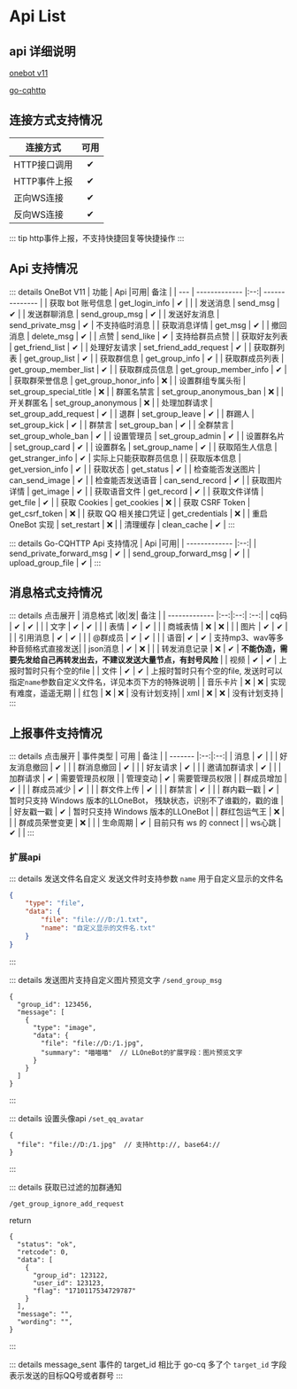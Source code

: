 # Api List

## api 详细说明

[onebot v11](https://11.onebot.dev/)

[go-cqhttp](https://docs.go-cqhttp.org/api)

## 连接方式支持情况
| 连接方式   |可用|
|----------|:-:| 
| HTTP接口调用 | ✔ |
| HTTP事件上报 | ✔ |
| 正向WS连接   | ✔ |
| 反向WS连接   | ✔ |
::: tip
http事件上报，不支持快捷回复等快捷操作
:::


## Api 支持情况
::: details OneBot V11
| 功能 |     Api    |可用| 备注 |
| --- | -------------  |:--:| -------------- | 
| 获取 bot 账号信息 |   get_login_info | ✔ | |
| 发送消息 |   send_msg | ✔ |
| 发送群聊消息 |   send_group_msg | ✔ |
| 发送好友消息 |   send_private_msg | ✔ | 不支持临时消息 |
| 获取消息详情 |   get_msg | ✔ |
| 撤回消息 |   delete_msg | ✔ |
| 点赞 |   send_like | ✔ | 支持给群员点赞 |
| 获取好友列表 |   get_friend_list | ✔ |
| 处理好友请求 |   set_friend_add_request | ✔ |
| 获取群列表 |   get_group_list | ✔ |
| 获取群信息 |   get_group_info | ✔ |
| 获取群成员列表 |   get_group_member_list | ✔ |
| 获取群成员信息 |   get_group_member_info | ✔ |
| 获取群荣誉信息 | get_group_honor_info | ❌ |
| 设置群组专属头衔 |   set_group_special_title | ❌ |
| 群匿名禁言 |   set_group_anonymous_ban | ❌ |
| 开关群匿名 |   set_group_anonymous | ❌ |
| 处理加群请求 |   set_group_add_request | ✔ |
| 退群 |   set_group_leave | ✔ |
| 群踢人 |   set_group_kick | ✔ |
| 群禁言 |   set_group_ban | ✔ |
| 全群禁言 |   set_group_whole_ban | ✔ |
| 设置管理员 |   set_group_admin | ✔ |
| 设置群名片 |   set_group_card | ✔ |
| 设置群名 |   set_group_name | ✔ |
| 获取陌生人信息 |   get_stranger_info | ✔ | 实际上只能获取群员信息 |
| 获取版本信息 |   get_version_info | ✔ |
| 获取状态 |   get_status | ✔ |
| 检查能否发送图片 |   can_send_image | ✔ |
| 检查能否发送语音 |   can_send_record | ✔ |
| 获取图片详情 |   get_image | ✔ |
| 获取语音文件 |   get_record | ✔ |
| 获取文件详情 |   get_file | ✔ |
| 获取 Cookies |  get_cookies | ❌ |
| 获取 CSRF Token |  get_csrf_token | ❌ |
| 获取 QQ 相关接口凭证 |  get_credentials | ❌ |
| 重启 OneBot 实现 | set_restart | ❌ |
| 清理缓存 | clean_cache | ✔ |
::: 

::: details Go-CQHTTP Api 支持情况
|     Api    |可用|
| -------------  |:--:| 
|   send_private_forward_msg | ✔ |
|   send_group_forward_msg | ✔ |
|   upload_group_file | ✔ |
:::

## 消息格式支持情况
::: details 点击展开
|     消息格式    |收|发| 备注 |
| -------------  |:--:|:--:| :--:|
|   cq码 | ✔ | ✔ | |
|   文字 | ✔ | ✔ | |
|   表情 | ✔ | ✔ |  |
|   商城表情 | ❌ | ❌ |  |
|   图片 | ✔ | ✔ |  |
|   引用消息 | ✔ | ✔ |  |
|   @群成员 | ✔ | ✔ |  |
|   语音| ✔ | ✔ |  支持mp3、wav等多种音频格式直接发送|
|   json消息 | ✔ | ❌ |   |
|   转发消息记录 | ❌ | ✔ | **不能伪造，需要先发给自己再转发出去，不建议发送大量节点，有封号风险** |
|   视频 | ✔ | ✔ | 上报时暂时只有个空的file |
|   文件 | ✔ | ✔ | 上报时暂时只有个空的file, 发送时可以指定`name`参数自定义文件名，详见本页下方的特殊说明 |
|  音乐卡片 | ❌ | ❌ | 实现有难度，遥遥无期 |
|  红包 | ❌ | ❌ | 没有计划支持|
|  xml | ❌ | ❌ | 没有计划支持 |
:::

## 上报事件支持情况
::: details 点击展开
| 事件类型  | 可用 | 备注 |
| -------  |:--:|:--:|
| 消息 | ✔ | |
| 好友消息撤回 | ✔ | |
| 群消息撤回 | ✔ | |
| 好友请求 | ✔ | |
| 邀请加群请求 | ✔ | |
| 加群请求 | ✔ | 需要管理员权限 |
| 管理变动 | ✔ | 需要管理员权限 |
| 群成员增加 | ✔ | |
| 群成员减少 | ✔ | |
| 群文件上传 | ✔ | |
| 群禁言 | ✔ | |
| 群内戳一戳 | ✔ | 暂时只支持 Windows 版本的LLOneBot， 残缺状态，识别不了谁戳的，戳的谁 |
| 好友戳一戳 | ✔ | 暂时只支持 Windows 版本的LLOneBot |
| 群红包运气王 | ❌ | |
| 群成员荣誉变更 | ❌ | |
| 生命周期 | ✔ | 目前只有 ws 的 connect |
| ws心跳 | ✔ | |
:::

### 扩展api

::: details 发送文件名自定义
发送文件时支持参数 `name` 用于自定义显示的文件名
```json
{
    "type": "file",
    "data": {
        "file": "file:///D:/1.txt",
        "name": "自定义显示的文件名.txt"
    }
}
```
:::

::: details 发送图片支持自定义图片预览文字
`/send_group_msg`

```json5
{
  "group_id": 123456,
  "message": [
    {
      "type": "image",
      "data": {
        "file": "file://D:/1.jpg",
        "summary": "喵喵喵"  // LLOneBot的扩展字段：图片预览文字
      }
    }
  ]
}
```
:::

::: details 设置头像api
`/set_qq_avatar`
```json5
{
  "file": "file://D:/1.jpg"  // 支持http://, base64://
}
```
:::

::: details 获取已过滤的加群通知

`/get_group_ignore_add_request`

return

```json5
{
  "status": "ok",
  "retcode": 0,
  "data": [
    {
      "group_id": 123122,
      "user_id": 123123,
      "flag": "1710117534729787"
    }
  ],
  "message": "",
  "wording": "",
}
```
:::

::: details message_sent 事件的 target_id
相比于 go-cq 多了个 `target_id` 字段表示发送的目标QQ号或者群号
:::